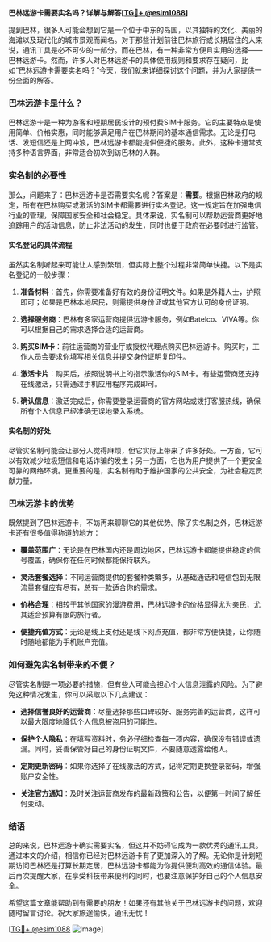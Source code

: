 **巴林远游卡需要实名吗？详解与解答[[TG💪+ @esim1088](https://t.me/s/esim1088)]**

提到巴林，很多人可能会想到它是一个位于中东的岛国，以其独特的文化、美丽的海滩以及现代化的城市景观而闻名。对于那些计划前往巴林旅行或长期居住的人来说，通讯工具是必不可少的一部分。而在巴林，有一种非常方便且实用的选择——巴林远游卡。然而，许多人对巴林远游卡的具体使用规则和要求存在疑问，比如“巴林远游卡需要实名吗？”今天，我们就来详细探讨这个问题，并为大家提供一份全面的解答。

### 巴林远游卡是什么？

巴林远游卡是一种为游客和短期居民设计的预付费SIM卡服务。它的主要特点是使用简单、价格实惠，同时能够满足用户在巴林期间的基本通信需求。无论是打电话、发短信还是上网冲浪，巴林远游卡都能提供便捷的服务。此外，这种卡通常支持多种语言界面，非常适合初次到访巴林的人群。

### 实名制的必要性

那么，问题来了：巴林远游卡是否需要实名呢？答案是：**需要**。根据巴林政府的规定，所有在巴林购买或激活的SIM卡都需要进行实名登记。这一规定旨在加强电信行业的管理，保障国家安全和社会稳定。具体来说，实名制可以帮助运营商更好地追踪用户的活动信息，防止非法活动的发生，同时也便于政府在必要时进行监管。

#### 实名登记的具体流程

虽然实名制听起来可能让人感到繁琐，但实际上整个过程非常简单快捷。以下是实名登记的一般步骤：

1. **准备材料**：首先，你需要准备好有效的身份证明文件。如果是外籍人士，护照即可；如果是巴林本地居民，则需提供身份证或其他官方认可的身份证明。
   
2. **选择服务商**：巴林有多家运营商提供远游卡服务，例如Batelco、VIVA等。你可以根据自己的需求选择合适的运营商。

3. **购买SIM卡**：前往运营商的营业厅或授权代理点购买巴林远游卡。购买时，工作人员会要求你填写相关信息并提交身份证明复印件。

4. **激活卡片**：购买后，按照说明书上的指示激活你的SIM卡。有些运营商还支持在线激活，只需通过手机应用程序完成即可。

5. **确认信息**：激活完成后，你需要登录运营商的官方网站或拨打客服热线，确保所有个人信息已经准确无误地录入系统。

#### 实名制的好处

尽管实名制可能会让部分人觉得麻烦，但它实际上带来了许多好处。一方面，它可以有效减少垃圾短信和电话诈骗的发生；另一方面，它也为用户提供了一个更安全可靠的网络环境。更重要的是，实名制有助于维护国家的公共安全，为社会稳定贡献力量。

### 巴林远游卡的优势

既然提到了巴林远游卡，不妨再来聊聊它的其他优势。除了实名制之外，巴林远游卡还有很多值得称道的地方：

- **覆盖范围广**：无论是在巴林国内还是周边地区，巴林远游卡都能提供稳定的信号覆盖，确保你在任何时候都能保持联系。
  
- **灵活套餐选择**：不同运营商提供的套餐种类繁多，从基础通话和短信包到无限流量套餐应有尽有，总有一款适合你的需求。

- **价格合理**：相较于其他国家的漫游费用，巴林远游卡的价格显得尤为亲民，尤其适合预算有限的旅行者。

- **便捷充值方式**：无论是线上支付还是线下网点充值，都非常方便快捷，让你随时随地都能为手机账户充值。

### 如何避免实名制带来的不便？

尽管实名制是一项必要的措施，但有些人可能会担心个人信息泄露的风险。为了避免这种情况发生，你可以采取以下几点建议：

- **选择信誉良好的运营商**：尽量选择那些口碑较好、服务完善的运营商，这样可以最大限度地降低个人信息被盗用的可能性。
  
- **保护个人隐私**：在填写资料时，务必仔细检查每一项内容，确保没有错误或遗漏。同时，妥善保管好自己的身份证明文件，不要随意透露给他人。

- **定期更新密码**：如果你选择了在线激活的方式，记得定期更换登录密码，增强账户安全性。

- **关注官方通知**：及时关注运营商发布的最新政策和公告，以便第一时间了解任何变动。

### 结语

总的来说，巴林远游卡确实需要实名，但这并不妨碍它成为一款优秀的通讯工具。通过本文的介绍，相信你已经对巴林远游卡有了更加深入的了解。无论你是计划短期访问巴林还是打算长期定居，巴林远游卡都能为你提供便利高效的通信体验。最后再次提醒大家，在享受科技带来便利的同时，也要注意保护好自己的个人信息安全。

希望这篇文章能帮助到有需要的朋友！如果还有其他关于巴林远游卡的问题，欢迎随时留言讨论。祝大家旅途愉快，通讯无忧！

[[TG💪+ @esim1088](https://t.me/s/esim1088) ![Image](https://i.postimg.cc/4NQfJmqS/Snipaste-2025-05-13-00-14-12.png)]